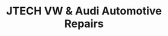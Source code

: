 ---
title: "JTECH VW & Audi Automotive Repairs"
url: /pretoria/jtech-vw-und-audi-automotive-repairs/
shop: Autowerkstatt
---